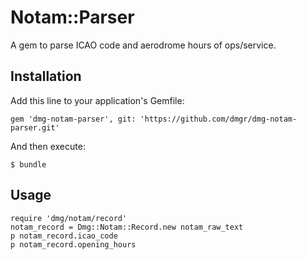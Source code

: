 # Notam::Parser

A gem to parse ICAO code and aerodrome hours of ops/service.

## Installation

Add this line to your application's Gemfile:

    gem 'dmg-notam-parser', git: 'https://github.com/dmgr/dmg-notam-parser.git'

And then execute:

    $ bundle

## Usage

    require 'dmg/notam/record'
    notam_record = Dmg::Notam::Record.new notam_raw_text
    p notam_record.icao_code
    p notam_record.opening_hours
